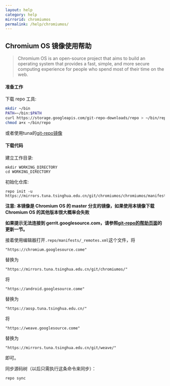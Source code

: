```yaml
---
layout: help
category: help
mirrorid: chromiumos
permalink: /help/chromiumos/
---
```


## Chromium OS 镜像使用帮助

> Chromium OS is an open-source project that aims to build an operating system that provides a fast, simple, and more secure computing experience for people who spend most of their time on the web.

#### 准备工作

下载 repo 工具:

```bash
mkdir ~/bin
PATH=~/bin:$PATH
curl https://storage.googleapis.com/git-repo-downloads/repo > ~/bin/repo
chmod a+x ~/bin/repo
```

或者使用tuna的[git-repo镜像](https://mirrors.tuna.tsinghua.edu.cn/help/git-repo/)

#### 下载代码

建立工作目录:

```
mkdir WORKING_DIRECTORY
cd WORKING_DIRECTORY
```

初始化仓库:

```
repo init -u https://mirrors.tuna.tsinghua.edu.cn/git/chromiumos/chromiumos/manifest
```

**注意: 本镜像是 Chromium OS 的 master 分支的镜像，如果使用本镜像下载 Chromium OS 的其他版本很大概率会失败**

**如果提示无法连接到 gerrit.googlesource.com，请参照[git-repo的帮助页面](/help/git-repo)的更新一节。**

接着使用编辑器打开`.repo/manifests/_remotes.xml`这个文件，将

```
"https://chromium.googlesource.come"
```

替换为

```
"https://mirrors.tuna.tsinghua.edu.cn/git/chromiumos/"
```

将

```
"https://android.googlesource.come"
```

替换为

```
"https://aosp.tuna.tsinghua.edu.cn/"
```

将

```
"https://weave.googlesource.come"
```

替换为

```
"https://mirrors.tuna.tsinghua.edu.cn/git/weave/"
```

即可。

同步源码树（以后只需执行这条命令来同步）：

```
repo sync
```
